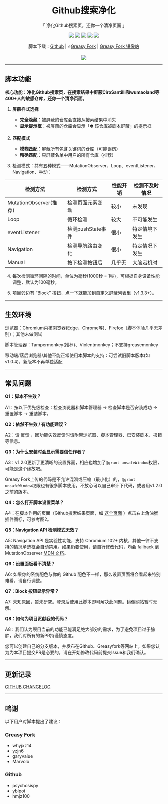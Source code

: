 <center>

<h1 align="center">Github搜索净化</h1>

<p align="center">「 净化Github搜索页，还你一个清净页面 」</p>

<p align='center'>
   <img src="https://img.shields.io/github/license/BonjourFeng/Github-Search-Purification?style=flat&label=License">
   <img src="https://img.shields.io/github/stars/BonjourFeng/Github-Search-Purification?style=flat&label=Stars">
   <img src="https://img.shields.io/github/forks/BonjourFeng/Github-Search-Purification?style=flat&label=Forks">
   <img src="https://img.shields.io/greasyfork/v/473912?style=flat&label=Version">
   <img src="https://img.shields.io/greasyfork/dt/473912?style=flat&label=Downloads">
</p>

<p align="center">脚本下载：<a href="https://github.com/BonjourFeng/Github-Search-Purification">Github</a> | ⭐<a href="https://greasyfork.org/zh-CN/scripts/473912-github%E6%90%9C%E7%B4%A2%E5%87%80%E5%8C%96">Greasy Fork</a> | <a href="https://gf.qytechs.cn/zh-CN/scripts/473912-github%E6%90%9C%E7%B4%A2%E5%87%80%E5%8C%96">Greasy Fork 镜像站</a></p>

<img src="https://raw.gitmirror.com/BonjourFeng/Script-History/main/history.png">

</center>

---

## 脚本功能

**核心功能：净化Github搜索页，在搜索结果中屏蔽CiroSantilli和wumaoland等400+人的敏感仓库，还你一个清净页面。**

1. **屏蔽样式选择**  
   - **完全隐藏**：被屏蔽的仓库会直接从搜索结果中消失  
   - **显示提示框**：被屏蔽的仓库会显示「⛔ 该仓库被脚本屏蔽」的提示框

2. **匹配模式**  
   - **模糊匹配**：屏蔽所有包含关键词的仓库（可能误伤）  
   - **精确匹配**：只屏蔽名单中用户的所有仓库（推荐）  

3. 检测模式：共有五种模式——MutationObserver、Loop、eventListener、Navigation、手动：

| 检测方法                 | 检测方式          | 性能开销 | 检测不及时情况 |
| -------------------- | ------------- | ---- | ------- |
| MutationObserver(推荐) | 检测页面元素变动      | 较小   | 未发现     |
| Loop                 | 循环检测          | 较大   | 不可能发生   |
| eventListener        | 检测pushState事件 | 很小   | 特定情境下发生 |
| Navigation           | 检测导航路由变化      | 很小   | 特定情况下发生 |
| Manual               | 按下检测按钮后       | 几乎无  | 大脑宕机时   |

4. 每次检测循环间隔的时间，单位为毫秒(1000秒 = 1秒)，可根据自身设备性能调整，默认为100毫秒。

5. 项目旁边有 “Block” 按钮，点一下就能加到自定义屏蔽列表里（v1.3.3+）。

---

## 生效环境

浏览器：Chromium内核浏览器(Edge、Chrome等)、Firefox（脚本体验几乎无差别）；其他未做测试

脚本管理器：Tampermonkey(推荐)、Violentmonkey；~~不支持greasemonkey~~

移动端/落后浏览器/其他不能正常使用本脚本的支持：可尝试旧脚本版本(如v1.0.4)，新版本不再单独适配

---

## 常见问题

**Q1：脚本不生效？**

A1：按以下优先级检查：检查浏览器和脚本管理器 → 检查脚本是否安装成功 → 重置脚本 → 重装脚本。

**Q2：依然不生效 / 有功能建议？**

A2：请 [反馈](https://greasyfork.org/zh-CN/scripts/473912-github%E6%90%9C%E7%B4%A2%E5%87%80%E5%8C%96/feedback) ，因功能失效反馈时请附带浏览器、脚本管理器、已安装脚本、报错等信息。

**Q3：为什么安装时会显示需要信任作者？**

A3：v1.2.0更新了更清晰的设置界面，相应也增加了`@grant unsafeWindow`权限，可能是这个缘故吧。

Greasy Fork上传的代码是不允许混淆或压缩（最小化）的，`@grant unsafeWindow`权限也有很多脚本使用，不放心可以自己审计下代码，或者用v1.2.0之前的版本。

**Q4：怎么打开脚本设置菜单？**

A4：在脚本作用的页面（Github搜索结果页面，如 [这个页面](https://github.com/search?q=%E6%94%BF%E6%B2%BB&type=repositories&s=stars&o=desc) ）点击右上角油猴插件图标，可参考图2。

**Q5：Navigation API 检测模式无效？**

A5: Navigation API 是实验性功能，支持 Chromium 102+ 内核，其他一律不支持的情况单选框会自动禁用。如果仍要使用，请自行修改代码，均会 fallback 到 MutationObserver [MDN 文档](https://developer.mozilla.org/zh-CN/docs/Web/API/Navigation#%E6%B5%8F%E8%A7%88%E5%99%A8%E5%85%BC%E5%AE%B9%E6%80%A7)。

**Q6：设置面板看不清楚？**

A6: 如果你的系统配色与你的 Github 配色不一样，那么设置页面将会看起来特别难看，请自行调整。

**Q7：Block 按钮显示异常？**

A7: 未知原因，暂未研究。登录后使用此脚本即可解决此问题。镜像网站暂时无解。

**Q8：如何为项目贡献我的代码？**

A8：我们认为项目当前的功能已能满足绝大部分的需求，为了避免项目过于臃肿，我们对所有的新PR持谨慎态度。

您可以创建自己的分支版本，并发布在Github、Greasyfork等网站上，如果您认为为本项目提交PR是必要的，请在开始修改代码前提交Issue和我们确认。

---

## 更新记录

[GITHUB CHANGELOG](CHANGELOG.md)

---

## 鸣谢

以下用户对脚本提出了建议：
### Greasy Fork

- whyjxz14
- yzjn6
- garyvalue
- Marvolo

### Github

- psychosispy
- yblpoi
- hmjz100
